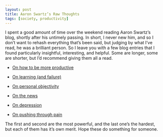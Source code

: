 ```yaml
---
layout: post
title: Aaron Swartz’s Raw Thoughts
tags: [society, productivity]
---
```


I spent a good amount of time over the weekend reading Aaron Swartz’s blog, shortly after his untimely passing. In short, I never new him, and so I don’t want to rehash everything that’s been said, but judging by what I’ve read, he was a brilliant person. So I leave you with a few blog entries that I found particularly insightful, interesting, and helpful. Some are longer, some are shorter, but I’d recommend giving them all a read.

* [On how to be more productive](http://www.aaronsw.com/weblog/productivity)

* [On learning (and failure)](http://www.aaronsw.com/weblog/dweck)

* [On personal objectivity](http://www.aaronsw.com/weblog/semmelweis)

* [On the news](http://www.aaronsw.com/weblog/hatethenews)

* [On depression](http://www.aaronsw.com/weblog/verysick)

* [On pushing through pain](http://www.aaronsw.com/weblog/dalio)

The first and second are the most powerful, and the last one’s the hardest, but each of them has it’s own merit. Hope these do something for someone.